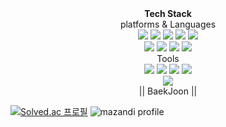<div align="center">
  <Strong>Tech Stack</Strong>
</div>
<div align="center">
  platforms & Languages
 </div>
<div align="center">
	<img src="https://img.shields.io/badge/Java-007396?style=flat&logo=Java&logoColor=white" />
	<img src="https://img.shields.io/badge/HTML5-E34F26?style=flat&logo=HTML5&logoColor=white" />
	<img src="https://img.shields.io/badge/CSS3-1572B6?style=flat&logo=CSS3&logoColor=white" />
  <img src="https://img.shields.io/badge/javascript-F7DF1E?style=flat&logo=javascript&logoColor=white" />
  <img src="https://img.shields.io/badge/jquery-0769AD?style=flat&logo=jquery&logoColor=white" />
  <br/>
  <img src="https://img.shields.io/badge/oracle Sql-F80000?style=flat&logo=oracle&logoColor=white" />
  <img src="https://img.shields.io/badge/Spring-6DB33F?style=flat&logo=Spring&logoColor=white" />
	<img src="https://img.shields.io/badge/springboot-6DB33F?style=flat&logo=springboot&logoColor=white" />
  <img src="https://img.shields.io/badge/Bootstrap-7952B3?style=flat&logo=bootstrap&logoColor=white" />
</div>
<div align="center">
  Tools
</div>
<div align="center">
	<img src="https://img.shields.io/badge/Eclipse IDE-2C2255?style=flat&logo=eclipseide&logoColor=white" />
  <img src="https://img.shields.io/badge/Visual Studio Code-007ACC?style=flat&logo=visualstudiocode&logoColor=white" />
  <img src="https://img.shields.io/badge/Apache Tomcat-F8DC75?style=flat&logo=apachetomcat&logoColor=white" />
  <img src="https://img.shields.io/badge/GitHube-181717?style=flat&logo=github&logoColor=white" />
</div>

<div align="center">
  <img src="https://github-readme-stats.vercel.app/api/top-langs/?username=kimhyeon622&layout=compact">
</div>

<div align="center">
  || BaekJoon ||
</div>

[![Solved.ac 프로필](http://mazassumnida.wtf/api/v2/generate_badge?boj=daenggui)](https://solved.ac/daenggui)
![mazandi profile](http://mazandi.herokuapp.com/api?handle=daenggui&theme=dark)
